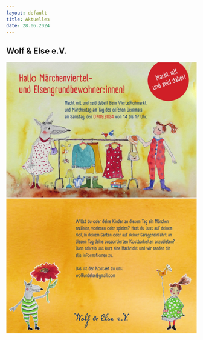 ```yaml
---
layout: default
title: Aktuelles
date: 28.06.2024
---
```


## Wolf & Else e.V.

<span class="image main"><img src="images/Flohmarkt_Flyer_2024_1.jpg" alt="" /></span>
<span class="image main"><img src="images/Flohmarkt_Flyer_2024_2.jpg" alt="" /></span>

